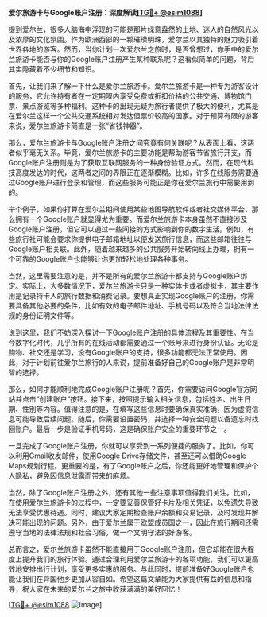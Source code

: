 **爱尔旅游卡与Google账户注册：深度解读[[TG💪+ @esim1088](https://t.me/s/esim1088)]**

提到爱尔兰，很多人脑海中浮现的可能是那片绿意盎然的土地、迷人的自然风光以及浓厚的文化氛围。作为欧洲西部的一颗璀璨明珠，爱尔兰以其独特的魅力吸引着世界各地的游客。然而，当你计划一次爱尔兰之旅时，是否曾想过，你手中的爱尔兰旅游卡能否与你的Google账户注册产生某种联系呢？这看似简单的问题，背后其实隐藏着不少细节和知识。

首先，让我们来了解一下什么是爱尔兰旅游卡。爱尔兰旅游卡是一种专为游客设计的服务，它允许持有者在一定期限内享受免费或折扣价格的公共交通、博物馆门票、景点游览等多种福利。这种卡的出现无疑为旅行者提供了极大的便利，尤其是在爱尔兰这样一个公共交通系统相对发达但票价较高的国家。对于预算有限的游客来说，爱尔兰旅游卡简直是一张“省钱神器”。

那么，爱尔兰旅游卡与Google账户注册之间究竟有何关联呢？从表面上看，这两者似乎毫无关系。毕竟，爱尔兰旅游卡的主要功能是帮助游客节省旅行开支，而Google账户注册则是为了获取互联网服务的一种身份验证方式。然而，在现代科技高度发达的时代，这两者之间的界限正在逐渐模糊。比如，许多在线服务需要通过Google账户进行登录和管理，而这些服务可能正是你在爱尔兰旅行中需要用到的。

举个例子，如果你打算在爱尔兰期间使用某些地图导航软件或者社交媒体平台，那么拥有一个Google账户就显得尤为重要。而爱尔兰旅游卡本身虽然不直接涉及Google账户注册，但它可以通过一些间接的方式影响到你的数字生活。例如，有些旅行社可能会要求你提供电子邮箱地址以便发送旅行信息，而这些邮箱往往与Google账户相关联。此外，随着越来越多的公共服务开始转向线上办理，拥有一个可靠的Google账户也能够让你更加轻松地处理各种事务。

当然，这里需要注意的是，并不是所有的爱尔兰旅游卡都支持与Google账户绑定。实际上，大多数情况下，爱尔兰旅游卡只是一种实体卡或者虚拟卡，其主要作用是记录持卡人的旅行数据和消费记录。要想真正实现Google账户的注册，你需要具备其他必要的条件，比如有效的电子邮件地址、手机号码以及符合当地法律法规的身份证明文件等。

说到这里，我们不妨深入探讨一下Google账户注册的具体流程及其重要性。在当今数字化时代，几乎所有的在线活动都需要通过一个账号来进行身份认证。无论是购物、社交还是学习，没有Google账户的支持，很多功能都无法正常使用。因此，对于计划前往爱尔兰旅行的人来说，提前准备好自己的Google账户是非常明智的选择。

那么，如何才能顺利地完成Google账户注册呢？首先，你需要访问Google官方网站并点击“创建账户”按钮。接下来，按照提示输入相关信息，包括姓名、出生日期、性别等内容。值得注意的是，在填写这些信息时要确保真实准确，因为虚假信息可能导致后续问题。随后，你需要设置密码，并选择一种安全问题以备遗忘时找回账户。最后一步是验证手机号码，这是确保账户安全的重要环节之一。

一旦完成了Google账户注册，你就可以享受到一系列便捷的服务了。比如，你可以利用Gmail收发邮件，使用Google Drive存储文件，甚至还可以借助Google Maps规划行程。更重要的是，有了Google账户之后，你还能更好地管理和保护个人隐私，避免因信息泄露而带来的麻烦。

当然，除了Google账户注册之外，还有其他一些注意事项值得我们关注。比如，在使用爱尔兰旅游卡的过程中，一定要妥善保管好卡片及相关凭证，以免遗失导致无法享受优惠待遇。同时，建议大家定期检查账户余额和交易记录，及时发现并解决可能出现的问题。另外，由于爱尔兰属于欧盟成员国之一，因此在旅行期间还需遵守当地的法律法规和社会习俗，做一个文明守法的好游客。

总而言之，爱尔兰旅游卡虽然不能直接用于Google账户注册，但它却能在很大程度上提升我们的旅行体验。通过合理利用爱尔兰旅游卡的各项功能，我们可以更高效地安排出行计划，享受更多实惠的服务。与此同时，提前准备好Google账户也能让我们在异国他乡更加从容自如。希望这篇文章能为大家提供有益的信息和指导，祝大家在未来的爱尔兰之旅中收获满满的美好回忆！

[[TG💪+ @esim1088](https://t.me/s/esim1088) ![Image](https://i.postimg.cc/4NQfJmqS/Snipaste-2025-05-13-00-14-12.png)]